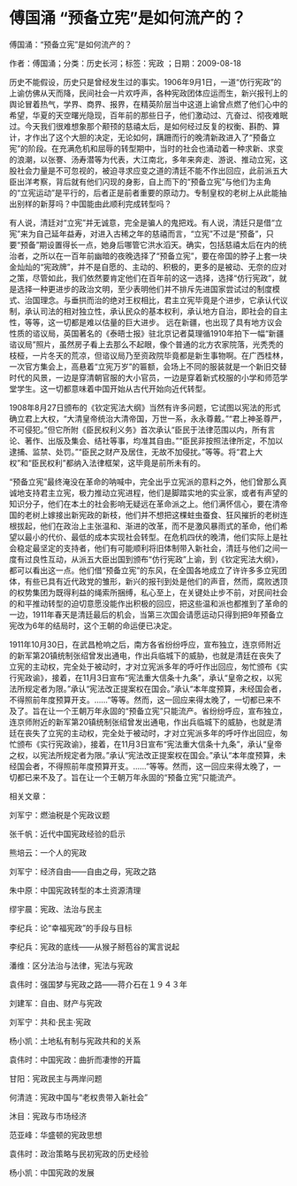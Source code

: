 # 傅国涌  “预备立宪”是如何流产的？    
    
傅国涌：“预备立宪”是如何流产的？    
作者：傅国涌；分类：历史长河；标签：宪政 ；日期：2009-08-18    
历史不能假设，历史只是曾经发生过的事实。1906年9月1日，一道“仿行宪政”的上谕仿佛从天而降，民间社会一片欢呼声，各种宪政团体应运而生，新兴报刊上的舆论冒着热气，学界、商界、报界，在精英阶层当中这道上谕曾点燃了他们心中的希望，华夏的天空曙光隐现，百年前的那些日子，他们激动过、亢奋过、彻夜难眠过。今天我们很难想象那个颟顸的慈禧太后，是如何经过反复的权衡、斟酌、算计，才作出了这个大胆的决定，无论如何，蹒跚而行的晚清新政进入了“预备立宪”的阶段。在充满危机和屈辱的转型期中，当时的社会也涌动着一种求新、求变的浪潮，以张謇、汤寿潜等为代表，大江南北，多年来奔走、游说、推动立宪，这股社会力量是不可忽视的，被迫寻求应变之道的清廷不能不作出回应，此前派五大臣出洋考察，背后就有他们闪现的身影，自上而下的“预备立宪”与他们为主角的“立宪运动”是平行的，后者正是前者重要的原动力。专制皇权的老树上从此能抽出别样的新芽吗？中国能由此顺利完成转型吗？    
有人说，清廷对“立宪”并无诚意，完全是骗人的鬼把戏。有人说，清廷只是借“立宪”来为自己延年益寿，对进入古稀之年的慈禧而言，“立宪”不过是“预备”，只要“预备”期设置得长一点，她身后哪管它洪水滔天。确实，包括慈禧太后在内的统治者，之所以在一百年前幽暗的夜晚选择了“预备立宪”，要在帝国的脖子上套一块金灿灿的“宪政牌”，并不是自愿的、主动的、积极的，更多的是被动、无奈的应对之策，尽管如此，我们依然要肯定他们在百年前的这一选择，选择“仿行宪政”，就是选择一种更进步的政治文明，至少表明他们并不排斥先进国家尝试过的制度模式、治国理念。与垂拱而治的绝对王权相比，君主立宪毕竟是个进步，它承认代议制，承认司法的相对独立性，承认民众的基本权利，承认地方自治，即社会的自主性，等等，这一切都是难以估量的巨大进步。 远在新疆，也出现了具有地方议会性质的谘议局，英国著名的《泰晤士报》驻北京记者莫理循1910年拍下一幅“新疆谘议局”照片，虽然房子看上去那么不起眼，像个普通的北方农家院落，光秃秃的枝桠，一片冬天的荒凉，但谘议局乃至资政院毕竟都是新生事物啊。在广西桂林，一次官方集会上，高悬着“立宪万岁”的匾额，会场上不同的服装就是一个新旧交替时代的风景，一边是穿清朝官服的大小官员，一边是穿着新式校服的小学和师范学堂学生。这一切都意味着中国开始从古代开始向近代转型。    
1908年8月27日颁布的《钦定宪法大纲》当然有许多问题，它试图以宪法的形式确立君上大权，“大清皇帝统治大清帝国，万世一系，永永尊戴。”“君上神圣尊严，不可侵犯。”但它所附《臣民权利义务》首次承认“臣民于法律范围以内，所有言论、著作、出版及集会、结社等事，均准其自由。”“臣民非按照法律所定，不加以逮捕、监禁、处罚。”“臣民之财产及居住，无故不加侵扰。”等等。将“君上大权”和“臣民权利”都纳入法律框架，这毕竟是前所未有的。    
“预备立宪”最终淹没在革命的呐喊中，完全出乎立宪派的意料之外，他们曾那么真诚地支持君主立宪，极力推动立宪进程，他们是脚踏实地的实业家，或者有声望的知识分子，他们在本土的社会影响无疑远在革命派之上。他们满怀信心，要在清帝国的老树上嫁接出新宪政的新枝，他们并不想把这棵蛀虫蚕食、狂风摧折的老树连根拔起，他们在政治上主张温和、渐进的改革，而不是激风暴雨式的革命，他们希望以最小的代价、最低的成本实现社会转型。在危机四伏的晚清，他们实际上是社会稳定最坚定的支持者，他们有可能顺利将旧体制带入新社会，清廷与他们之间一度有过良性互动，从派五大臣出国到颁布“仿行宪政”上谕，到《钦定宪法大纲》，都可以看出这一点。他们借“预备立宪”的东风，在全国各地成立了许许多多立宪团体，有些已具有近代政党的雏形，新兴的报刊到处是他们的声音，然而，腐败透顶的权势集团为既得利益的绳索所捆缚，私心至上，在关键处止步不前，对民间社会的和平推动转型的迫切意愿没能作出积极的回应，把这些温和派也都推到了革命的一边，1911年春天是清廷最后的机会，当第三次国会请愿运动只得到把9年预备立宪改为6年的结局时，这个王朝的命运便已决定。    
1911年10月30日，在武昌枪响之后，南方各省纷纷呼应，宣布独立，连京师附近的新军第20镇统制张绍曾发出通电，作出兵临城下的威胁，也就是清廷在丧失了立宪的主动权，完全处于被动时，才对立宪派多年的呼吁作出回应，匆忙颁布《实行宪政谕》，接着，在11月3日宣布“宪法重大信条十九条”，承认“皇帝之权，以宪法所规定者为限。”承认“宪法改正提案权在国会。”承认“本年度预算，未经国会者，不得照前年度预算开支。……”等等。然而，这一回应来得太晚了，一切都已来不及了。旨在让一个王朝万年永固的“预备立宪”只能流产。省纷纷呼应，宣布独立，连京师附近的新军第20镇统制张绍曾发出通电，作出兵临城下的威胁，也就是清廷在丧失了立宪的主动权，完全处于被动时，才对立宪派多年的呼吁作出回应，匆忙颁布《实行宪政谕》，接着，在11月3日宣布“宪法重大信条十九条”，承认“皇帝之权，以宪法所规定者为限。”承认“宪法改正提案权在国会。”承认“本年度预算，未经国会者，不得照前年度预算开支。……”等等。然而，这一回应来得太晚了，一切都已来不及了。旨在让一个王朝万年永固的“预备立宪”只能流产。    
    
相关文章：    
刘军宁：燃油税是个宪政议题    
张千帆：近代中国宪政经验的启示    
熊培云：一个人的宪政    
刘军宁：经济自由——自由之母，宪政之路    
朱中原：中国宪政转型的本土资源清理    
缪宇晨：宪政、法治与民主    
李纪兵：论“幸福宪政”的手段与目标    
李纪兵：宪政的底线——从猴子掰苞谷的寓言说起    
潘维：区分法治与法律，宪法与宪政    
袁伟时：强国梦与宪政之路——蒋介石在１９４３年    
刘建军：自由、财产与宪政    
刘军宁：共和·民主·宪政    
杨小凯：土地私有制与宪政共和的关系    
袁伟时：中国宪政：曲折而凄惨的开篇    
甘阳：宪政民主与两岸问题    
何清涟：宪政中国与“老权贵带入新社会”    
沐目：宪政与市场经济    
范亚峰：华盛顿的宪政思想    
袁伟时：政治策略与民初宪政的历史经验    
杨小凯：中国宪政的发展